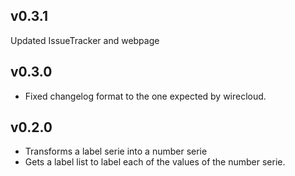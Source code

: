 ## v0.3.1

Updated IssueTracker and webpage

## v0.3.0

- Fixed changelog format to the one expected by wirecloud.

## v0.2.0

- Transforms a label serie into a number serie
- Gets a label list to label each of the values of the number serie.

